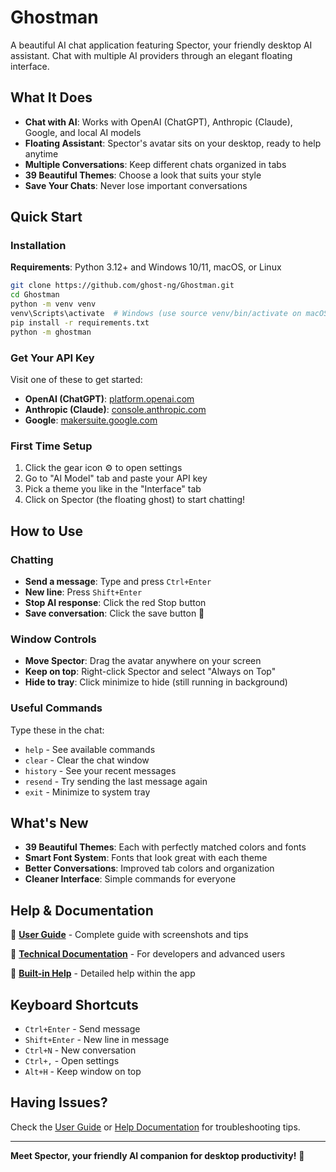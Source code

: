 # Ghostman

A beautiful AI chat application featuring Spector, your friendly desktop AI assistant. Chat with multiple AI providers through an elegant floating interface.

## What It Does

- **Chat with AI**: Works with OpenAI (ChatGPT), Anthropic (Claude), Google, and local AI models
- **Floating Assistant**: Spector's avatar sits on your desktop, ready to help anytime
- **Multiple Conversations**: Keep different chats organized in tabs
- **39 Beautiful Themes**: Choose a look that suits your style
- **Save Your Chats**: Never lose important conversations

## Quick Start

### Installation
**Requirements**: Python 3.12+ and Windows 10/11, macOS, or Linux

```bash
git clone https://github.com/ghost-ng/Ghostman.git
cd Ghostman
python -m venv venv
venv\Scripts\activate  # Windows (use source venv/bin/activate on macOS/Linux)
pip install -r requirements.txt
python -m ghostman
```

### Get Your API Key
Visit one of these to get started:
- **OpenAI (ChatGPT)**: [platform.openai.com](https://platform.openai.com/)
- **Anthropic (Claude)**: [console.anthropic.com](https://console.anthropic.com/)
- **Google**: [makersuite.google.com](https://makersuite.google.com/)

### First Time Setup
1. Click the gear icon ⚙️ to open settings
2. Go to "AI Model" tab and paste your API key
3. Pick a theme you like in the "Interface" tab
4. Click on Spector (the floating ghost) to start chatting!

## How to Use

### Chatting
- **Send a message**: Type and press `Ctrl+Enter`
- **New line**: Press `Shift+Enter` 
- **Stop AI response**: Click the red Stop button
- **Save conversation**: Click the save button 💾

### Window Controls
- **Move Spector**: Drag the avatar anywhere on your screen
- **Keep on top**: Right-click Spector and select "Always on Top"
- **Hide to tray**: Click minimize to hide (still running in background)

### Useful Commands
Type these in the chat:
- `help` - See available commands
- `clear` - Clear the chat window
- `history` - See your recent messages
- `resend` - Try sending the last message again
- `exit` - Minimize to system tray

## What's New
- **39 Beautiful Themes**: Each with perfectly matched colors and fonts
- **Smart Font System**: Fonts that look great with each theme
- **Better Conversations**: Improved tab colors and organization
- **Cleaner Interface**: Simple commands for everyone

## Help & Documentation

📖 **[User Guide](USER_GUIDE.md)** - Complete guide with screenshots and tips

🔧 **[Technical Documentation](TECHNICAL.md)** - For developers and advanced users

💬 **[Built-in Help](ghostman/assets/help/index.html)** - Detailed help within the app

## Keyboard Shortcuts
- `Ctrl+Enter` - Send message
- `Shift+Enter` - New line in message
- `Ctrl+N` - New conversation
- `Ctrl+,` - Open settings
- `Alt+H` - Keep window on top

## Having Issues?
Check the [User Guide](USER_GUIDE.md) or [Help Documentation](docs/help.md) for troubleshooting tips.

---

**Meet Spector, your friendly AI companion for desktop productivity!** 👻